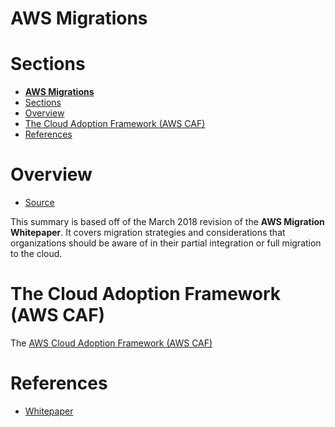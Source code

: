 # **AWS Migrations**

# Sections
- [**AWS Migrations**](#aws-migrations)
- [Sections](#sections)
- [Overview](#overview)
- [The Cloud Adoption Framework (AWS CAF)](#the-cloud-adoption-framework-aws-caf)
- [References](#references)

# Overview
- [Source](https://d1.awsstatic.com/whitepapers/Migration/aws-migration-whitepaper.pdf)

This summary is based off of the March 2018 revision of the **AWS Migration Whitepaper**. It covers migration strategies and considerations that organizations should be aware of in their partial integration or full migration to the cloud.

# The Cloud Adoption Framework (AWS CAF)
The [AWS Cloud Adoption Framework (AWS CAF)](./caf.md) 

# References
- [Whitepaper](https://d1.awsstatic.com/whitepapers/Migration/aws-migration-whitepaper.pdf)
